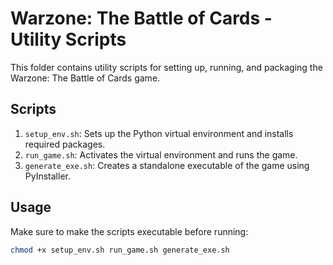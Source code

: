 # Warzone: The Battle of Cards - Utility Scripts

This folder contains utility scripts for setting up, running, and packaging the Warzone: The Battle of Cards game.

## Scripts

1. `setup_env.sh`: Sets up the Python virtual environment and installs required packages.
2. `run_game.sh`: Activates the virtual environment and runs the game.
3. `generate_exe.sh`: Creates a standalone executable of the game using PyInstaller.

## Usage

Make sure to make the scripts executable before running:

```bash
chmod +x setup_env.sh run_game.sh generate_exe.sh
```
